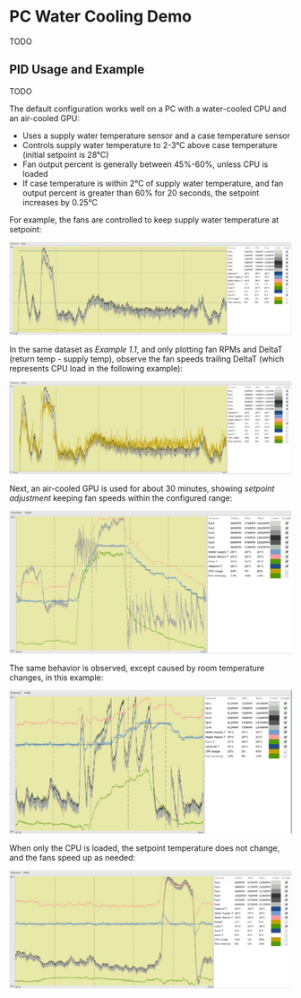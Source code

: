 # PC Water Cooling Demo

TODO


## PID Usage and Example

TODO

The default configuration works well on a PC with a water-cooled CPU and an air-cooled GPU:

- Uses a supply water temperature sensor and a case temperature sensor
- Controls supply water temperature to 2-3°C above case temperature (initial setpoint is 28°C)
- Fan output percent is generally between 45%-60%, unless CPU is loaded
- If case temperature is within 2°C of supply water temperature, and fan output percent is greater than 60% for 20 seconds, the setpoint increases by 0.25°C


For example, the fans are controlled to keep supply water temperature at setpoint:

![Example 1.1](../images/ex1.1.jpg?raw=true 'Example 1.1')


In the same dataset as *Example 1.1*, and only plotting fan RPMs and DeltaT (return temp - supply temp), observe the fan speeds trailing DeltaT (which represents CPU load in the following example):

![Example 1.2](../images/ex1.2.jpg?raw=true 'Example 1.2')


Next, an air-cooled GPU is used for about 30 minutes, showing *setpoint adjustment* keeping fan speeds within the configured range:

![Example 2](../images/ex2.jpg?raw=true 'Example 2')


The same behavior is observed, except caused by room temperature changes, in this example:

![Example 3](../images/ex3.jpg?raw=true 'Example 3')


When only the CPU is loaded, the setpoint temperature does not change, and the fans speed up as needed:

![Example 4](../images/ex4.jpg?raw=true 'Example 4')


